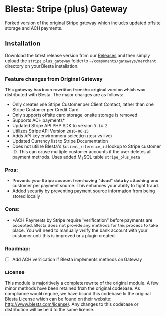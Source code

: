 # Blesta: Stripe (plus) Gateway
Forked version of the original Stripe gateway which includes updated offsite storage and ACH payments.

## Installation
Download the latest release version from our [Releases](https://github.com/nodecraft/stripe_plus_gateway/releases) and then simply upload the `stripe_plus_gateway` folder to `~/components/gateways/merchant` directory on your Blesta installation.

### Feature changes from Original Gateway
This gateway has been rewritten from the original version which was distributed with Blesta. The major changes are as follows:
 - Only creates one Stripe Customer per Client Contact, rather than one Stripe Customer per Credit Card
 - Only supports offsite card storage, onsite storage is removed
 - Supports ACH payments*
 - Updated Stripe API PHP SDK to version `3.14.2`
 - Utilizes Stripe API Version `2016-06-15`
 - Adds API key environment selection (test vs live)
 - Updated Currency list to Stripe Documentation
 - Does not utilize Blesta's `$client_reference_id` lookup to Stripe customer ID. This can cause multiple customer accounts if the user deletes all payment methods. Uses added MySQL table `stripe_plus_meta`

### Pros:
 -  Prevents your Stripe account from having "dead" data by attaching one customer per payment source. This enhances your ability to fight fraud.
 -  Added security by preventing payment source information from being stored locally

### Cons:
 -  *ACH Payments by Stripe require "verification" before payments are accepted. Blesta does not provide any methods for this process to take place. You will need to manually verify the bank account with your customer until this is improved or a plugin created.

### Roadmap:
- [ ] Add ACH verification if Blesta implements methods on Gateway
   
### License
This module is majoritively a complete rewrite of the original module. A few minor methods have been retained from the original codebase. As compliance would require, we have bound this codebase to the original Blesta License which can be found on their website: http://www.blesta.com/license/. Any changes to this codebase or distribution will be held to the same license.
